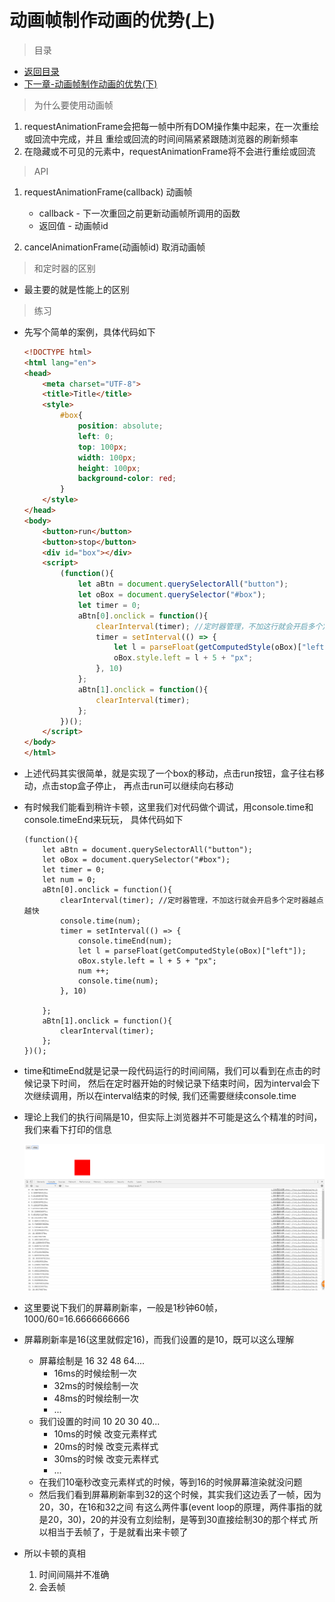 # 动画帧制作动画的优势(上)

> 目录
* [返回目录](../README.md)
* [下一章-动画帧制作动画的优势(下)](../2-动画帧制作动画的优势(下)/动画帧制作动画的优势(下).md)   

> 为什么要使用动画帧
1. requestAnimationFrame会把每一帧中所有DOM操作集中起来，在一次重绘或回流中完成，并且
    重绘或回流的时间间隔紧紧跟随浏览器的刷新频率
2. 在隐藏或不可见的元素中，requestAnimationFrame将不会进行重绘或回流

> API
1. requestAnimationFrame(callback) 动画帧

    * callback - 下一次重回之前更新动画帧所调用的函数
    * 返回值 - 动画帧id

2. cancelAnimationFrame(动画帧id) 取消动画帧

> 和定时器的区别

* 最主要的就是性能上的区别

> 练习
* 先写个简单的案例，具体代码如下
    ```html
    <!DOCTYPE html>
    <html lang="en">
    <head>
        <meta charset="UTF-8">
        <title>Title</title>
        <style>
            #box{
                position: absolute;
                left: 0;
                top: 100px;
                width: 100px;
                height: 100px;
                background-color: red;
            }
        </style>
    </head>
    <body>
        <button>run</button>
        <button>stop</button>
        <div id="box"></div>
        <script>
            (function(){
                let aBtn = document.querySelectorAll("button");
                let oBox = document.querySelector("#box");
                let timer = 0;
                aBtn[0].onclick = function(){
                    clearInterval(timer); //定时器管理，不加这行就会开启多个定时器越点越快
                    timer = setInterval(() => {
                        let l = parseFloat(getComputedStyle(oBox)["left"]);
                        oBox.style.left = l + 5 + "px";
                    }, 10)
                };
                aBtn[1].onclick = function(){
                    clearInterval(timer);
                };
            })();
        </script>
    </body>
    </html>
    ```
* 上述代码其实很简单，就是实现了一个box的移动，点击run按钮，盒子往右移动，点击stop盒子停止，
    再点击run可以继续向右移动
* 有时候我们能看到稍许卡顿，这里我们对代码做个调试，用console.time和console.timeEnd来玩玩，
    具体代码如下
    ```
    (function(){
        let aBtn = document.querySelectorAll("button");
        let oBox = document.querySelector("#box");
        let timer = 0;
        let num = 0;
        aBtn[0].onclick = function(){
            clearInterval(timer); //定时器管理，不加这行就会开启多个定时器越点越快
            console.time(num);
            timer = setInterval(() => {
                console.timeEnd(num);
                let l = parseFloat(getComputedStyle(oBox)["left"]);
                oBox.style.left = l + 5 + "px";
                num ++;
                console.time(num);
            }, 10)

        };
        aBtn[1].onclick = function(){
            clearInterval(timer);
        };
    })();
    ```  
* time和timeEnd就是记录一段代码运行的时间间隔，我们可以看到在点击的时候记录下时间，
    然后在定时器开始的时候记录下结束时间，因为interval会下次继续调用，所以在interval结束的时候,
    我们还需要继续console.time
* 理论上我们的执行间隔是10，但实际上浏览器并不可能是这么个精准的时间，我们来看下打印的信息

    ![](./images/间隔时间不一致.jpg)
    
* 这里要说下我们的屏幕刷新率，一般是1秒钟60帧，1000/60=16.6666666666
* 屏幕刷新率是16(这里就假定16)，而我们设置的是10，既可以这么理解
    * 屏幕绘制是 16 32 48 64.... 
        * 16ms的时候绘制一次
        * 32ms的时候绘制一次
        * 48ms的时候绘制一次
        * ...
    * 我们设置的时间 10 20 30 40...
        * 10ms的时候 改变元素样式
        * 20ms的时候 改变元素样式
        * 30ms的时候 改变元素样式
        * ...
    * 在我们10毫秒改变元素样式的时候，等到16的时候屏幕渲染就没问题
    * 然后我们看到屏幕刷新率到32的这个时候，其实我们这边丢了一帧，因为20，30，在16和32之间
        有这么两件事(event loop的原理，两件事指的就是20，30)，20的并没有立刻绘制，是等到30直接绘制30的那个样式
        所以相当于丢帧了，于是就看出来卡顿了 
        
* 所以卡顿的真相
    1. 时间间隔并不准确
    2. 会丢帧        
         
            
        